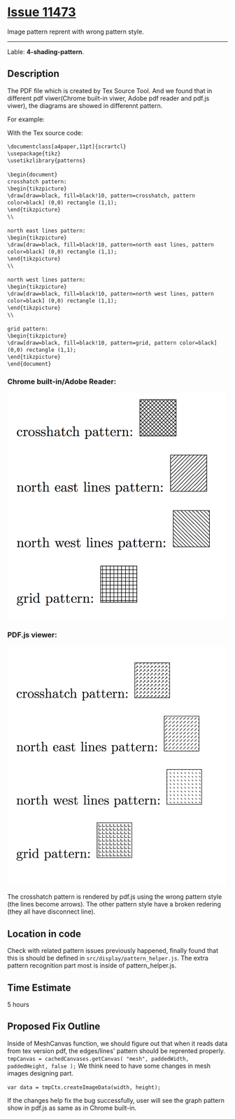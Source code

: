 # [Issue 11473](https://github.com/mozilla/pdf.js/issues/11473)

Image pattern reprent with wrong pattern style.

----------------------------------------------------

Lable: **4-shading-pattern**.

## Description

The PDF file which is created by Tex Source Tool. And we found that in different pdf viwer(Chrome built-in viwer, Adobe pdf reader and pdf.js viwer), the diagrams are showed in differennt pattern.

For example: 

With the Tex source code:

```
\documentclass[a4paper,11pt]{scrartcl}
\usepackage{tikz}
\usetikzlibrary{patterns}

\begin{document}
crosshatch pattern:
\begin{tikzpicture}
\draw[draw=black, fill=black!10, pattern=crosshatch, pattern color=black] (0,0) rectangle (1,1);
\end{tikzpicture}
\\

north east lines pattern:
\begin{tikzpicture}
\draw[draw=black, fill=black!10, pattern=north east lines, pattern color=black] (0,0) rectangle (1,1);
\end{tikzpicture}
\\

north west lines pattern:
\begin{tikzpicture}
\draw[draw=black, fill=black!10, pattern=north west lines, pattern color=black] (0,0) rectangle (1,1);
\end{tikzpicture}
\\

grid pattern:
\begin{tikzpicture}
\draw[draw=black, fill=black!10, pattern=grid, pattern color=black] (0,0) rectangle (1,1);
\end{tikzpicture}
\end{document}
```

### Chrome built-in/Adobe Reader:
<img src="./img/11473-1.png" alt="11473_1" width="500"/>


### PDF.js viewer:  
<img src="./img/11473-2.png" alt="11473_2" width="500"/>

The crosshatch pattern is rendered by pdf.js using the wrong pattern style (the lines become arrows). 
The other pattern style have a broken redering (they all have disconnect line).



## Location in code

Check with related pattern issues previously happened, finally found that this is should be defined in `src/display/pattern_helper.js`. The extra pattern recognition part most is inside of pattern_helper.js. 

## Time Estimate

5 hours

## Proposed Fix Outline

Inside of MeshCanvas function, we should figure out that when it reads data from tex version pdf, the edges/lines' pattern should be reprented properly.
	`tmpCanvas = cachedCanvases.getCanvas(
        "mesh",
        paddedWidth,
        paddedHeight,
        false
      );`
We think need to have some changes in mesh images designing part.

`var data = tmpCtx.createImageData(width, height);`

If the changes help fix the bug successfully, user will see the graph pattern show in pdf.js as same as in Chrome built-in.
